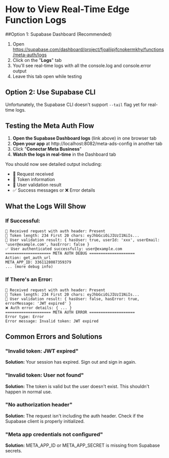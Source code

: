 # How to View Real-Time Edge Function Logs

##Option 1: Supabase Dashboard (Recommended)

1. Open https://supabase.com/dashboard/project/fjoaliipjfcnokermkhy/functions/meta-auth/logs
2. Click on the "**Logs**" tab
3. You'll see real-time logs with all the console.log and console.error output
4. Leave this tab open while testing

## Option 2: Use Supabase CLI

Unfortunately, the Supabase CLI doesn't support `--tail` flag yet for real-time logs.

## Testing the Meta Auth Flow

1. **Open the Supabase Dashboard logs** (link above) in one browser tab
2. **Open your app** at http://localhost:8082/meta-ads-config in another tab
3. Click "**Conectar Meta Business**"
4. **Watch the logs in real-time** in the Dashboard tab

You should now see detailed output including:
- 📨 Request received
- 🔑 Token information
- 👤 User validation result
- ✅ Success messages or ❌ Error details

## What the Logs Will Show

### If Successful:
```
📨 Received request with auth header: Present
🔑 Token length: 234 First 20 chars: eyJhbGciOiJIUzI1NiIs...
👤 User validation result: { hasUser: true, userId: 'xxx', userEmail: 'user@example.com', hasError: false }
✅ User authenticated successfully: user@example.com
==================== META AUTH DEBUG ====================
Action: get_auth_url
META_APP_ID: 3361128087359379
... (more debug info)
```

### If There's an Error:
```
📨 Received request with auth header: Present
🔑 Token length: 234 First 20 chars: eyJhbGciOiJIUzI1NiIs...
👤 User validation result: { hasUser: false, hasError: true, errorMessage: 'JWT expired' }
❌ Auth error details: { ... }
==================== META AUTH ERROR ====================
Error type: Error
Error message: Invalid token: JWT expired
```

## Common Errors and Solutions

### "Invalid token: JWT expired"
**Solution:** Your session has expired. Sign out and sign in again.

### "Invalid token: User not found"
**Solution:** The token is valid but the user doesn't exist. This shouldn't happen in normal use.

### "No authorization header"
**Solution:** The request isn't including the auth header. Check if the Supabase client is properly initialized.

### "Meta app credentials not configured"
**Solution:** META_APP_ID or META_APP_SECRET is missing from Supabase secrets.
